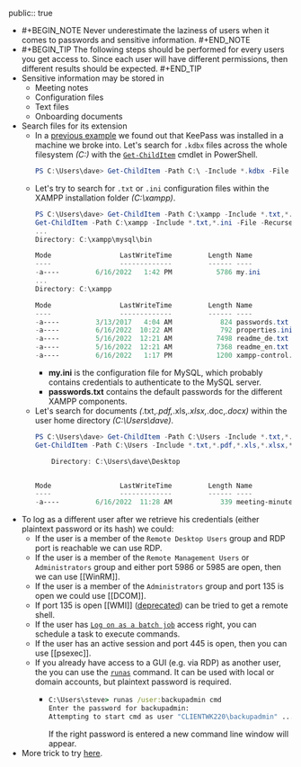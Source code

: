 public:: true

- #+BEGIN_NOTE
  Never underestimate the laziness of users when it comes to passwords and sensitive information.
  #+END_NOTE
- #+BEGIN_TIP
  The following steps should be performed for every users you get access to. Since each user will have different permissions, then different results should be expected.
  #+END_TIP
- Sensitive information may be stored in
	- Meeting notes
	- Configuration files
	- Text files
	- Onboarding documents
- Search files for its extension
	- In a [previous example](((65afa6b7-48a0-4e1e-bed6-26b11224ff1e))) we found out that KeePass was installed in a machine we broke into. Let's search for `.kdbx` files across the whole filesystem *(C:\)* with the [`Get-ChildItem`](https://learn.microsoft.com/en-us/powershell/module/microsoft.powershell.management/get-childitem?view=powershell-7.4) cmdlet in PowerShell.
	  ```powershell
	  PS C:\Users\dave> Get-ChildItem -Path C:\ -Include *.kdbx -File -Recurse -ErrorAction SilentlyContinue
	  ```
	- Let's try to search for `.txt` or `.ini` configuration files within the XAMPP installation folder *(C:\xampp)*.
	  ```powershell
	  PS C:\Users\dave> Get-ChildItem -Path C:\xampp -Include *.txt,*.ini -File -Recurse -ErrorAction SilentlyContinue
	  Get-ChildItem -Path C:\xampp -Include *.txt,*.ini -File -Recurse -ErrorAction SilentlyContinue
	  ...
	  Directory: C:\xampp\mysql\bin
	  
	  Mode                 LastWriteTime         Length Name                                               
	  ----                 -------------         ------ ----                                               
	  -a----         6/16/2022   1:42 PM           5786 my.ini
	  ...
	  Directory: C:\xampp
	  
	  Mode                 LastWriteTime         Length Name                                              
	  ----                 -------------         ------ ----                                                                 
	  -a----         3/13/2017   4:04 AM            824 passwords.txt
	  -a----         6/16/2022  10:22 AM            792 properties.ini     
	  -a----         5/16/2022  12:21 AM           7498 readme_de.txt 
	  -a----         5/16/2022  12:21 AM           7368 readme_en.txt     
	  -a----         6/16/2022   1:17 PM           1200 xampp-control.ini 
	  ```
		- **my.ini** is the configuration file for MySQL, which probably contains credentials to authenticate to the MySQL server.
		- **passwords.txt** contains the default passwords for the different XAMPP components.
	- Let's search for documents *(*.txt,*.pdf,*.xls,*.xlsx,*.doc,*.docx)* within the user home directory *(C:\Users\dave\)*.
	  ```powershell
	  PS C:\Users\dave> Get-ChildItem -Path C:\Users -Include *.txt,*.pdf,*.xls,*.xlsx,*.doc,*.docx,*.kdbx,*.kdb,*.log -File -Recurse -ErrorAction SilentlyContinue
	  Get-ChildItem -Path C:\Users -Include *.txt,*.pdf,*.xls,*.xlsx,*.doc,*.docx,*.kdbx,*.kdb,*.log -File -Recurse -ErrorAction SilentlyContinue
	  
	      Directory: C:\Users\dave\Desktop
	  
	  
	  Mode                 LastWriteTime         Length Name                                                                 
	  ----                 -------------         ------ ----                                                                 
	  -a----         6/16/2022  11:28 AM            339 meeting-minutes.txt
	  ```
- To log as a different user after we retrieve his credentials (either plaintext password or its hash) we could:
	- If the user is a member of the `Remote Desktop Users` group and RDP port is reachable we can use RDP.
	- If the user is a member of the `Remote Management Users` or `Administrators` group and either port 5986 or 5985 are open, then we can use [[WinRM]].
	- If the user is a member of the `Administrators` group and port 135 is open we could use [[DCOM]].
	- If port 135 is open [[WMI]] ([deprecated](((65a7a0b2-1d28-4245-9f26-d094d4c26a84)))) can be tried to get a remote shell.
	- If the user has [`Log on as a batch job`](https://learn.microsoft.com/en-us/windows/security/threat-protection/security-policy-settings/log-on-as-a-batch-job) access right, you can schedule a task to execute commands.
	- If the user has an active session and port 445 is open, then you can use [[psexec]].
	- If you already have access to a GUI (e.g. via RDP) as another user, the you can use the [`runas`](https://learn.microsoft.com/en-us/previous-versions/windows/it-pro/windows-server-2012-r2-and-2012/cc771525(v=ws.11)) command. It can be used with local or domain accounts, but plaintext password is required.
		- ```cmd
		  C:\Users\steve> runas /user:backupadmin cmd
		  Enter the password for backupadmin:
		  Attempting to start cmd as user "CLIENTWK220\backupadmin" ...
		  ```
		  If the right password is entered a new command line window will appear.
- More trick to try [here](http://michalszalkowski.com/security/windows/privilege-escalation/).